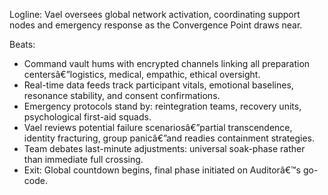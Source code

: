 ﻿---
series: 3
novella: 5
file: S3N5_CH03
type: chapter
pov: Vael
setting: Network command vault - final coordination
word_target_min: 1201
word_target_max: 2299
status: outline
---
Logline: Vael oversees global network activation, coordinating support nodes and emergency response as the Convergence Point draws near.

Beats:
- Command vault hums with encrypted channels linking all preparation centersâ€”logistics, medical, empathic, ethical oversight.
- Real-time data feeds track participant vitals, emotional baselines, resonance stability, and consent confirmations.
- Emergency protocols stand by: reintegration teams, recovery units, psychological first-aid squads.
- Vael reviews potential failure scenariosâ€”partial transcendence, identity fracturing, group panicâ€”and readies containment strategies.
- Team debates last-minute adjustments: universal soak-phase rather than immediate full crossing.
- Exit: Global countdown begins, final phase initiated on Auditorâ€™s go-code.